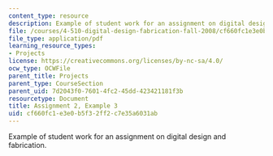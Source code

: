 ```yaml
---
content_type: resource
description: Example of student work for an assignment on digital design and fabrication.
file: /courses/4-510-digital-design-fabrication-fall-2008/cf660fc1e3e0b5f32ff2c7e35a6031ab_assn2_example3.pdf
file_type: application/pdf
learning_resource_types:
- Projects
license: https://creativecommons.org/licenses/by-nc-sa/4.0/
ocw_type: OCWFile
parent_title: Projects
parent_type: CourseSection
parent_uid: 7d2043f0-7601-4fc2-45dd-423421181f3b
resourcetype: Document
title: Assignment 2, Example 3
uid: cf660fc1-e3e0-b5f3-2ff2-c7e35a6031ab
---
```

Example of student work for an assignment on digital design and fabrication.